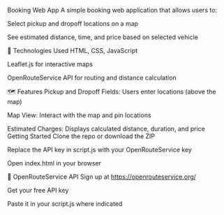 Booking Web App
A simple booking web application that allows users to:

Select pickup and dropoff locations on a map

See estimated distance, time, and price based on selected vehicle

🔧 Technologies Used
HTML, CSS, JavaScript

Leaflet.js for interactive maps

OpenRouteService API for routing and distance calculation


🗺️ Features
Pickup and Dropoff Fields: Users enter locations (above the map)

Map View: Interact with the map and pin locations



Estimated Charges: Displays calculated distance, duration, and price
 Getting Started
Clone the repo or download the ZIP

Replace the API key in script.js with your OpenRouteService key

Open index.html in your browser

🔑 OpenRouteService API
Sign up at https://openrouteservice.org/

Get your free API key

Paste it in your script.js where indicated
